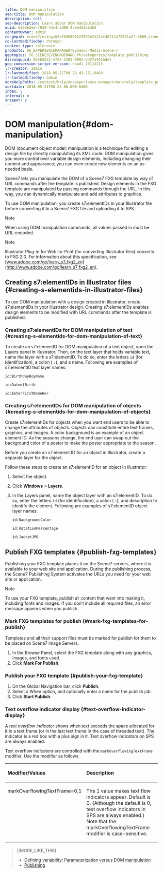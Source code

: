 ```yaml
---
title: DOM manipulation
seo-title: DOM manipulation
description: null
seo-description: Learn about DOM manipulation.
uuid: e365e2ee-7938-4dc4-ad08-4cea4d1a83b9
contentOwner: admin
cq-gepid: scene7/using/WSef8d5860223939e2112ef46712a72891a2f-8000,scene7/using/WSef8d5860223939e22d03bf5d12a728ee296-8000,scene7/using/WSef8d5860223939e22d03bf5d12a728ee296-7fff,scene7/using/WSef8d5860223939e22d03bf5d12a728ee296-7ffe,scene7/using/WSB1AA35CE-C162-4ea2-A582-B9F310F744E8,scene7/using/WS1B5175F5-659C-44f5-8B42-90EDAE6ECFA1,scene7/using/WS3DB6D046-15D9-465b-903E-4D99002F84E9,scene7/using/WSef8d5860223939e2-141e2c7712f1259bb1b-7ffc
cq-lastmodifiedby: rbrough
content-type: reference
products: SG_EXPERIENCEMANAGER/Dynamic-Media-Scene-7
geptopics: SG_SCENESEVENONDEMAND_PK/categories/template_publishing
discoiquuid: 8b5b5632-4f05-4383-9992-dd27a441bde5
gep-conversion-script-version: head1_20111213
lr-creator: admin
lr-lastmodified: 2018-05-21T08 23 43.251-0400
lr-lastmodifiedby: admin
moreHelpPaths: /content/help/en/experience-manager/morehelp/template_publishing;/content/help/en/experience-manager/morehelp/template_publishing
sortdate: 2018-05-21T08 23 00.000-0400
index: y
internal: n
snippet: y
---
```


# DOM manipulation{#dom-manipulation}

DOM (document object model) manipulation is a technique for editing a design file by directly manipulating its XML code. DOM manipulation gives you more control over variable design elements, including changing their content and appearance; you can even create new elements on an as-needed basis.

Scene7 lets you manipulate the DOM of a Scene7 FXG template by way of URL commands after the template is published. Design elements in the FXG template are manipulated by passing commands through the URL. In this way, you can dynamically manipulate and add attributes to graphics.

To use DOM manipulation, you create s7:elementIDs in your Illustrator file before converting it to a Scene7 FXG file and uploading it to SPS.

>[!NOTE]
>
>When using DOM manipulation commands, all values passed in must be URL-encoded.

>[!NOTE]
>
>Illustrator Plug-in for Web-to-Print (for converting Illustrator files) converts to FXG 2.0. For information about this specification, see [www.adobe.com/go/learn_s7_fxg2_en](http://www.adobe.com/go/learn_s7_fxg2_en).

## Creating s7:elementIDs in Illustrator files {#creating-s-elementids-in-illustrator-files}

To use DOM manipulation with a design created in Illustrator, create s7:elementIDs in your Illustrator design. Creating s7:elementIDs enables design elements to be modified with URL commands after the template is published.

### Creating s7:elementIDs for DOM manipulation of text {#creating-s-elementids-for-dom-manipulation-of-text}

To create an s7:elementID for DOM manipulation of a text object, open the Layers panel in Illustrator. Then, on the text layer that holds variable text, name the layer with a s7:elementID. To do so, enter the letters `id` (for identification), a colon ( `:`), and a name. Following are examples of s7:elementID text layer names:

`id:BirthdayBoyName`

`id:DateofBirth`

`id:EnterFirstNameHer`

### Creating s7:elementIDs for DOM manipulation of objects {#creating-s-elementids-for-dom-manipulation-of-objects}

Create s7:elementIDs for objects when you want end users to be able to change the attributes of objects. Objects can constitute entire text frames, graphics, and images. A color background is an example of an object element ID. As the seasons change, the end user can swap out the background color of a poster to make the poster appropriate to the season.

Before you create an s7:element ID for an object in Illustrator, create a separate layer for the object.

Follow these steps to create an s7:elementID for an object in Illustrator:

1. Select the object.
1. Click **Windows** &gt; **Layers**.
1. In the Layers panel, name the object layer with an s7:elementID. To do so, enter the letters `id` (for identification), a colon ( `:`), and description to identify the element. Following are examples of s7:elementID object layer names:

   `id:BackgroundColor`

   `id:RotationPercentage`

   `id:JacketJPG`

## Publish FXG templates {#publish-fxg-templates}

Publishing your FXG template places it on the Scene7 servers, where it is available to your web site and application. During the publishing process, the Scene7 Publishing System activates the URLs you need for your web site or application.

>[!NOTE]
>
>To use your FXG template, publish all content that went into making it, including fonts and images. If you don’t include all required files, an error message appears when you publish.

### Mark FXG templates for publish {#mark-fxg-templates-for-publish}

Templates and all their support files must be marked for publish for them to be placed on Scene7 Image Servers.

1. In the Browse Panel, select the FXG template along with any graphics, images, and fonts used.
1. Click **Mark For Publish**.

### Publish your FXG template {#publish-your-fxg-template}

1. On the Global Navigation bar, click **Publish**.
1. Select a When option, and optionally enter a name for the publish job.
1. Click **Start Publish**.

### Text overflow indicator display {#text-overflow-indicator-display}

A *text overflow indicator* shows when text exceeds the space allocated for it in a text frame (or in the last text frame in the case of threaded text). The indicator is a red box with a plus sign in it. Text overflow indicators on SPS are always enabled.

Text overflow indicators are controlled with the `markOverflowingTextFrame` modifier. Use the modifier as follows:

<table cellpadding="4" cellspacing="0"> 
 <thead align="left"> 
  <tr> 
   <th class="cellrowborder" id="d19e21772" valign="top" width="NaN%"><p>Modifier/Values</p></th> 
   <th class="cellrowborder" id="d19e21775" valign="top" width="NaN%"><p>Description</p></th> 
  </tr> 
 </thead> 
 <tbody> 
  <tr> 
   <td class="cellrowborder" headers="d19e21772 " valign="top" width="NaN%"><p><span class="code">markOverflowingTextFrame</span>=0,1</p></td> 
   <td class="cellrowborder" headers="d19e21775 " valign="top" width="NaN%"><p>The 1 value makes text flow indicators appear. Default is 0. (Although the default is 0, text overflow indicators in SPS are always enabled.) Note that the <span class="code">markOverflowingTextFrame</span> modifier is case-sensitive.</p></td> 
  </tr> 
 </tbody> 
</table>

>[!MORE_LIKE_THIS]
>
>* [Defining variability: Parameterization versus DOM manipulation](defining-variability-parameterization-versus-dom.md#defining_variability_parameterization_versus_dom_manipulation)
>* [Publishing](publishing-files.md#publishing_files)
